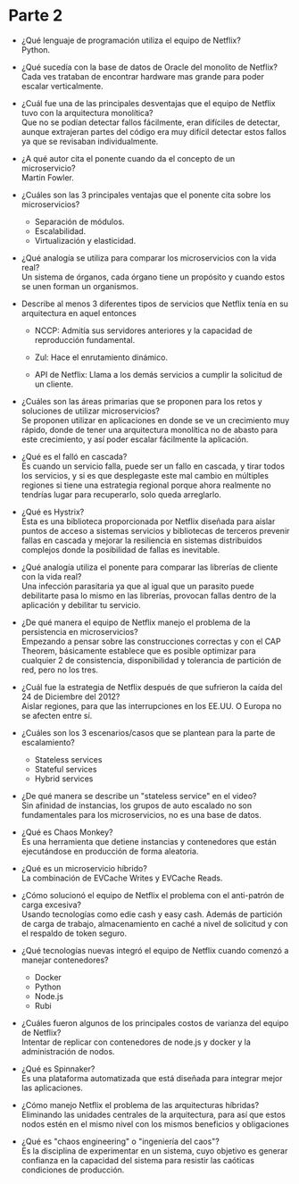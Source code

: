 # Parte 2
- ¿Qué lenguaje de programación utiliza el equipo de Netflix?
<br> Python.

- ¿Qué sucedía con la base de datos de Oracle del monolito de Netflix?
<br> Cada ves trataban de encontrar hardware mas grande para poder escalar verticalmente.

- ¿Cuál fue una de las principales desventajas que el equipo de Netflix tuvo con la arquitectura monolítica?
<br> Que no se podían detectar fallos fácilmente, eran difíciles de detectar, aunque extrajeran partes del código era muy difícil detectar estos fallos ya que se revisaban individualmente.

- ¿A qué autor cita el ponente cuando da el concepto de un microservicio?
<br> Martin Fowler.

- ¿Cuáles son las 3 principales ventajas que el ponente cita sobre los microservicios?
    - Separación de módulos.
    - Escalabilidad.
    - Virtualización y elasticidad.

- ¿Qué analogía se utiliza para comparar los microservicios con la vida real?
<br> Un sistema de órganos, cada órgano tiene un propósito y cuando estos se unen forman un organismos.

- Describe al menos 3 diferentes tipos de servicios que Netflix tenía en su arquitectura en aquel entonces
    - NCCP: Admitía sus servidores anteriores y la capacidad de reproducción fundamental.

    - Zul: Hace el enrutamiento dinámico.

    - API de Netflix: Llama a los demás servicios a cumplir la solicitud de un cliente.

- ¿Cuáles son las áreas primarias que se proponen para los retos y soluciones de utilizar microservicios?
<br> Se proponen utilizar en aplicaciones en donde se ve un crecimiento muy rápido, donde de tener una arquitectura monolítica no de abasto para este crecimiento, y así poder escalar fácilmente la aplicación.

- ¿Qué es el falló en cascada?
<br> Es cuando un servicio falla, puede ser un fallo en cascada, y tirar todos los servicios, y si es que desplegaste este mal cambio en múltiples regiones si tiene una estrategia regional porque ahora realmente no tendrías lugar para recuperarlo, solo queda arreglarlo.

- ¿Qué es Hystrix?
<br> Esta es una biblioteca proporcionada por Netflix diseñada para aislar puntos de acceso a sistemas servicios y bibliotecas de terceros prevenir fallas en cascada y  mejorar la resiliencia en sistemas distribuidos complejos  donde la posibilidad de fallas es inevitable.

- ¿Qué analogía utiliza el ponente para comparar las librerías de cliente con la vida real?
<br> Una infección parasitaria ya que al igual que un parasito puede debilitarte pasa lo mismo en las librerías, provocan fallas dentro de la aplicación y debilitar tu servicio.

- ¿De qué manera el equipo de Netflix manejo el problema de la persistencia en microservicios?
<br> Empezando a pensar sobre las construcciones correctas y con el CAP Theorem, básicamente establece que es posible optimizar para cualquier 2 de consistencia, disponibilidad y tolerancia de partición de red, pero no los tres.

- ¿Cuál fue la estrategia de Netflix después de que sufrieron la caída del 24 de Diciembre del 2012?
<br> Aislar regiones, para que las interrupciones en los EE.UU. O Europa no se afecten entre sí.

- ¿Cuáles son los 3 escenarios/casos que se plantean para la parte de escalamiento?
    - Stateless services
    - Stateful services
    - Hybrid services
- ¿De qué manera se describe un "stateless service" en el video?
<br> Sin afinidad de instancias, los grupos de auto escalado no son fundamentales para los microservicios, no es una base de datos.

- ¿Qué es Chaos Monkey?
<br> Es una herramienta que detiene instancias y contenedores que están ejecutándose en producción de forma aleatoria.

- ¿Qué es un microservicio híbrido?
<br> La combinación de EVCache Writes y EVCache Reads.

- ¿Cómo solucionó el equipo de Netflix el problema con el anti-patrón de carga excesiva?
<br> Usando tecnologías como  edie cash y easy cash. Además de partición de carga de trabajo, almacenamiento en caché a nivel de solicitud y con el respaldo de token seguro.

- ¿Qué tecnologías nuevas integró el equipo de Netflix cuando comenzó a manejar contenedores?
    - Docker
    - Python
    - Node.js
    - Rubi
- ¿Cuáles fueron algunos de los principales costos de varianza del equipo de Netflix?
<br> Intentar de replicar con contenedores de node.js y docker y la administración de nodos.

- ¿Qué es Spinnaker?
<br> Es una plataforma automatizada que está diseñada para integrar mejor las aplicaciones. 

- ¿Cómo manejo Netflix el problema de las arquitecturas híbridas?
<br> Eliminando las unidades centrales de la arquitectura, para así que estos nodos estén en el mismo nivel con los mismos beneficios y obligaciones

- ¿Qué es "chaos engineering" o "ingeniería del caos"?
<br> Es la disciplina de experimentar en un sistema, cuyo objetivo es generar confianza en la capacidad del sistema para resistir las caóticas condiciones de producción.